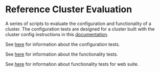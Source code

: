 # Reference Cluster Evaluation

A series of scripts to evaluate the configuration and functionality  of a cluster. The configuration tests are designed for a cluster built with the cluster config instructions in this [documentation](https://docs.openflighthpc.org/reference_clusters/ref_cluster_centos8/introduction/).

See [here](https://docs.openflighthpc.org/cluster_build_methods/manual/centos8_slurm_multi_manual/configuration_testing/) for information about the configuration tests.

See [here](https://docs.openflighthpc.org/functionality_testing/automatic_tests/#automatic-tests) for information about the functionality tests.

See [here](https://docs.openflighthpc.org/functionality_testing/automatic_tests/#automatic-web-suite-testing) for information about functionality tests for web suite.
